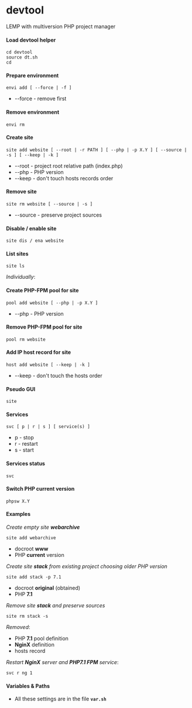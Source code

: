 # devtool
LEMP with multiversion PHP project manager

#### Load devtool helper

```shell
cd devtool
source dt.sh
cd
```
#### Prepare environment
```
envi add [ --force | -f ]
```
* --force - remove first
#### Remove environment
```
envi rm
```
#### Create site
```
site add website [ --root | -r PATH ] [ --php | -p X.Y ] [ --source | -s ] [ --keep | -k ]
```
* --root - project root relative path (index.php)
* --php	- PHP version
* --keep - don't touch hosts records order
#### Remove site
```
site rm website [ --source | -s ]
```
* --source - preserve project sources
#### Disable / enable site
```
site dis / ena website
```
#### List sites
```
site ls
```
_Individually_:

#### Create PHP-FPM pool for site
```
pool add website [ --php | -p X.Y ]
```
* --php	- PHP version

#### Remove PHP-FPM pool for site
```
pool rm website
```
#### Add IP host record for site
```
host add website [ --keep | -k ]
```
* --keep - don't touch the hosts order

#### Pseudo GUI
```
site
```
#### Services
```
svc [ p | r | s ] [ service(s) ]
```
* p - stop
* r - restart
* s - start

#### Services status
```
svc
```
#### Switch PHP current version
```
phpsw X.Y
```
#### Examples

_Create empty site **webarchive**_
```
site add webarchive
```
* docroot **www**
* PHP **current** version

_Create site **stack** from existing project choosing older PHP version_
```
site add stack -p 7.1
```
* docroot **original** (obtained)
* PHP **7.1**

_Remove site **stack** and preserve sources_
```
site rm stack -s
```
_Removed_:
* PHP **7.1** pool definition
* **NginX** definition
* hosts record

_Restart **NginX** server and **PHP7.1 FPM** service_:
```
svc r ng 1
```

#### Variables & Paths
* All these settings are in the file **`var.sh`**
